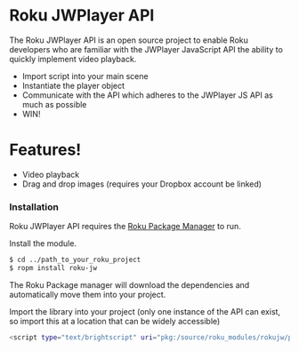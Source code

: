 # Roku JWPlayer API

The Roku JWPlayer API is an open source project to enable Roku developers who are familiar with the JWPlayer JavaScript API the ability to quickly implement video playback.

  - Import script into your main scene
  - Instantiate the player object
  - Communicate with the API which adheres to the JWPlayer JS API as much as possible
  - WIN!

# Features!

  - Video playback
  - Drag and drop images (requires your Dropbox account be linked)

### Installation

Roku JWPlayer API requires the [Roku Package Manager](https://github.com/rokucommunity/ropm) to run.

Install the module.

```sh
$ cd ../path_to_your_roku_project
$ ropm install roku-jw
```
The Roku Package manager will download the dependencies and automatically move them into your project.

Import the library into your project (only one instance of the API can exist, so import this at a location that can be widely accessible)
```sh
<script type="text/brightscript" uri="pkg:/source/roku_modules/rokujw/player.brs" />
```
